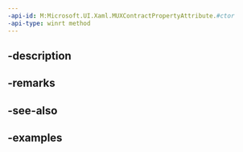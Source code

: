 ```yaml
---
-api-id: M:Microsoft.UI.Xaml.MUXContractPropertyAttribute.#ctor
-api-type: winrt method
---
```


## -description

## -remarks

## -see-also

## -examples

